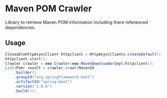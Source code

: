 # Maven POM Crawler

Library to retrieve Maven POM information including there referenced dependencies.

## Usage

```java
CloseableHttpAsyncClient httpclient = HttpAsyncClients.createDefault();
httpclient.start();
Crawler crawler = new Crawler(new MavenDownloaderImpl(httpclient));
List<Pom> result = crawler.crawl(MavenId
    .builder()
    .groupId("org.springframework.boot")
    .artifactId("spring-boot")
    .version("2.6.6")
    .build());
```
